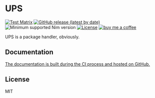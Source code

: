 # UPS

[![Test Matrix](https://github.com/disruptek/ups/workflows/CI/badge.svg)](https://github.com/disruptek/ups/actions?query=workflow%3ACI)
[![GitHub release (latest by date)](https://img.shields.io/github/v/release/disruptek/ups?style=flat)](https://github.com/disruptek/ups/releases/latest)
![Minimum supported Nim version](https://img.shields.io/badge/nim-1.0.10%2B-informational?style=flat&logo=nim)
[![License](https://img.shields.io/github/license/disruptek/ups?style=flat)](#license)
[![buy me a coffee](https://img.shields.io/badge/donate-buy%20me%20a%20coffee-orange.svg)](https://www.buymeacoffee.com/disruptek)

UPS is a package handler, obviously.

## Documentation

[The documentation is built during the CI process and hosted on
GitHub.](https://disruptek.github.io/ups/ups.html)

## License
MIT
